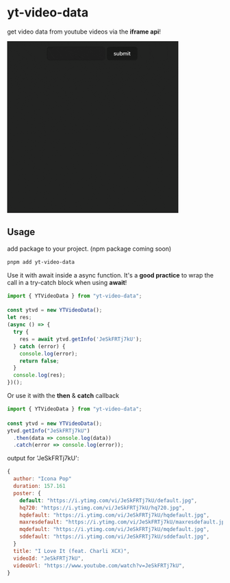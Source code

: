 # yt-video-data
get video data from youtube videos via the **iframe api**!

<img src="https://raw.githubusercontent.com/lemon3/yt-video-data/refs/heads/main/_assets/result.gif" alt="demo" width="400px"/>

## Usage

add package to your project. (npm package coming soon)
```bash
pnpm add yt-video-data
```

Use it with await inside a async function.
It's a **good practice** to wrap the call in a try-catch block when using **await**!
```js
import { YTVideoData } from "yt-video-data";

const ytvd = new YTVideoData();
let res;
(async () => {
  try {
    res = await ytvd.getInfo('JeSkFRTj7kU');
  } catch (error) {
    console.log(error);
    return false;
  }
  console.log(res);
})();
```
Or use it with the **then** & **catch** callback
```js
import { YTVideoData } from "yt-video-data";

const ytvd = new YTVideoData();
ytvd.getInfo("JeSkFRTj7kU")
  .then(data => console.log(data))
  .catch(error => console.log(error));
```

output for 'JeSkFRTj7kU':
```js
{
  author: "Icona Pop"
  duration: 157.161
  poster: {
    default: "https://i.ytimg.com/vi/JeSkFRTj7kU/default.jpg",
    hq720: "https://i.ytimg.com/vi/JeSkFRTj7kU/hq720.jpg",
    hqdefault: "https://i.ytimg.com/vi/JeSkFRTj7kU/hqdefault.jpg",
    maxresdefault: "https://i.ytimg.com/vi/JeSkFRTj7kU/maxresdefault.jpg",
    mqdefault: "https://i.ytimg.com/vi/JeSkFRTj7kU/mqdefault.jpg",
    sddefault: "https://i.ytimg.com/vi/JeSkFRTj7kU/sddefault.jpg",
  }
  title: "I Love It (feat. Charli XCX)",
  videoId: "JeSkFRTj7kU",
  videoUrl: "https://www.youtube.com/watch?v=JeSkFRTj7kU",
}
```
